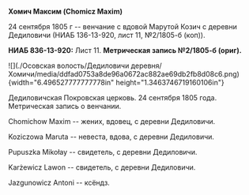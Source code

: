 **Хомич Максим (Chomicz Maxim)**

24 сентября 1805 г -- венчание с вдовой Марутой Козич с деревни
Дедиловичи (НИАБ 136-13-920, лист 11, №2/1805-б (коп)).

**НИАБ 836-13-920:** Лист 11. **Метрическая запись №2/1805-б (ориг).**

![](./Осовская волость/Дедиловичи деревня/Хомичи/media/ddfad0753a8de96a0672ac882ae69db2fb8d08c6.png){width="6.496527777777778in"
height="1.3463746719160106in"}

Дедиловичская Покровская церковь. 24 сентября 1805 года. Метрическая
запись о венчании.

Chomichow Maxim -- жених, вдовец, с деревни Дедиловичи.

Koziczowa Maruta -- невеста, вдова, с деревни Дедиловичи.

Pupuszka Mikołay -- свидетель, с деревни Дедиловичи.

Karżewicz Lawon -- свидетель, с деревни Дедиловичи.

Jazgunowicz Antoni -- ксёндз.
